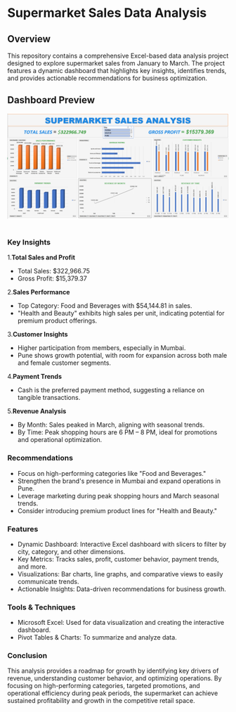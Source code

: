 # Supermarket Sales Data Analysis

## Overview
This repository contains a comprehensive Excel-based data analysis project designed to explore supermarket sales from January to March. The project features a dynamic dashboard that highlights key insights, identifies trends, and provides actionable recommendations for business optimization.

## Dashboard Preview

<img src="supermarket_sales_dashboard.PNG"/>&nbsp;

### Key Insights

1.**Total Sales and Profit**
* Total Sales: $322,966.75
* Gross Profit: $15,379.37

2.**Sales Performance**
* Top Category: Food and Beverages with $54,144.81 in sales.
* "Health and Beauty" exhibits high sales per unit, indicating potential for premium product offerings.

3.**Customer Insights**
* Higher participation from members, especially in Mumbai.
* Pune shows growth potential, with room for expansion across both male and female customer segments.

4.**Payment Trends**
* Cash is the preferred payment method, suggesting a reliance on tangible transactions.
  
5.**Revenue Analysis**
* By Month: Sales peaked in March, aligning with seasonal trends.
* By Time: Peak shopping hours are 6 PM – 8 PM, ideal for promotions and operational optimization.
  
### Recommendations
* Focus on high-performing categories like "Food and Beverages."
* Strengthen the brand's presence in Mumbai and expand operations in Pune.
* Leverage marketing during peak shopping hours and March seasonal trends.
* Consider introducing premium product lines for "Health and Beauty."
  
### Features
* Dynamic Dashboard: Interactive Excel dashboard with slicers to filter by city, category, and other dimensions.
* Key Metrics: Tracks sales, profit, customer behavior, payment trends, and more.
* Visualizations: Bar charts, line graphs, and comparative views to easily communicate trends.
* Actionable Insights: Data-driven recommendations for business growth.

### Tools & Techniques
* Microsoft Excel: Used for data visualization and creating the interactive dashboard.
* Pivot Tables & Charts: To summarize and analyze data.

### Conclusion
This analysis provides a roadmap for growth by identifying key drivers of revenue, understanding customer behavior, and optimizing operations. By focusing on high-performing categories, targeted promotions, and operational efficiency during peak periods, the supermarket can achieve sustained profitability and growth in the competitive retail space.




